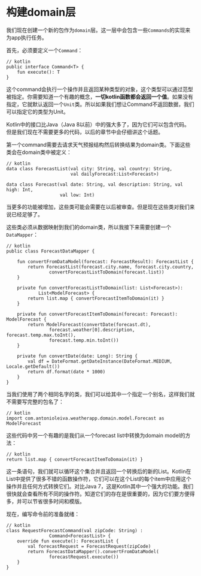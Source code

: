 # 构建domain层

我们现在创建一个新的包作为`domain`层。这一层中会包含一些`Commands`的实现来为app执行任务。

首先，必须要定义一个`Command`：

```
// kotlin
public interface Command<T> {
	fun execute(): T
}
```

这个command会执行一个操作并且返回某种类型的对象，这个类型可以通过范型被指定。你需要知道一个有趣的概念，**一切kotlin函数都会返回一个值**。如果没有指定，它就默认返回一个`Unit`类。所以如果我们想让Command不返回数据，我们可以指定它的类型为Unit。

Kotlin中的接口比Java（Java 8以前）中的强大多了，因为它们可以包含代码。但是我们现在不需要更多的代码，以后的章节中会仔细讲这个话题。

第一个command需要去请求天气预报结构然后转换结果为domain类。下面这些类会在domain类中被定义：

```
// kotlin
data class ForecastList(val city: String, val country: String,
                        val dailyForecast:List<Forecast>)

data class Forecast(val date: String, val description: String, val high: Int,
                    val low: Int)
```

当更多的功能被增加，这些类可能会需要在以后被审查。但是现在这些类对我们来说已经足够了。

这些类必须从数据映射到我们的domain类，所以我接下来需要创建一个`DataMapper`：

```
// kotlin
public class ForecastDataMapper {

    fun convertFromDataModel(forecast: ForecastResult): ForecastList {
        return ForecastList(forecast.city.name, forecast.city.country,
                convertForecastListToDomain(forecast.list))
    }

    private fun convertForecastListToDomain(list: List<Forecast>):
            List<ModelForecast> {
        return list.map { convertForecastItemToDomain(it) }
    }

    private fun convertForecastItemToDomain(forecast: Forecast): ModelForecast {
        return ModelForecast(convertDate(forecast.dt),
                forecast.weather[0].description, forecast.temp.max.toInt(),
                forecast.temp.min.toInt())
    }

    private fun convertDate(date: Long): String {
        val df = DateFormat.getDateInstance(DateFormat.MEDIUM, Locale.getDefault())
		return df.format(date * 1000)
	}
}
```

当我们使用了两个相同名字的类，我们可以给其中一个指定一个别名，这样我们就不需要写完整的包名了：

```
// kotlin
import com.antonioleiva.weatherapp.domain.model.Forecast as ModelForecast
```

这些代码中另一个有趣的是我们从一个forecast list中转换为domain model的方法：

```
// kotlin
return list.map { convertForecastItemToDomain(it) }
```

这一条语句，我们就可以循环这个集合并且返回一个转换后的新的List。Kotlin在List中提供了很多不错的函数操作符，它们可以在这个List的每个item中应用这个操作并且任何方式转换它们。对比Java 7，这是Kotlin其中一个强大的功能。我们很快就会查看所有不同的操作符。知道它们的存在是很重要的，因为它们要方便得多，并可以节省很多时间和模版。

现在，编写命令前的准备就绪：

```
// kotlin
class RequestForecastCommand(val zipCode: String) :
				Command<ForecastList> {
	override fun execute(): ForecastList {
	    val forecastRequest = ForecastRequest(zipCode)
	    return ForecastDataMapper().convertFromDataModel(
	            forecastRequest.execute())
	}
}
```